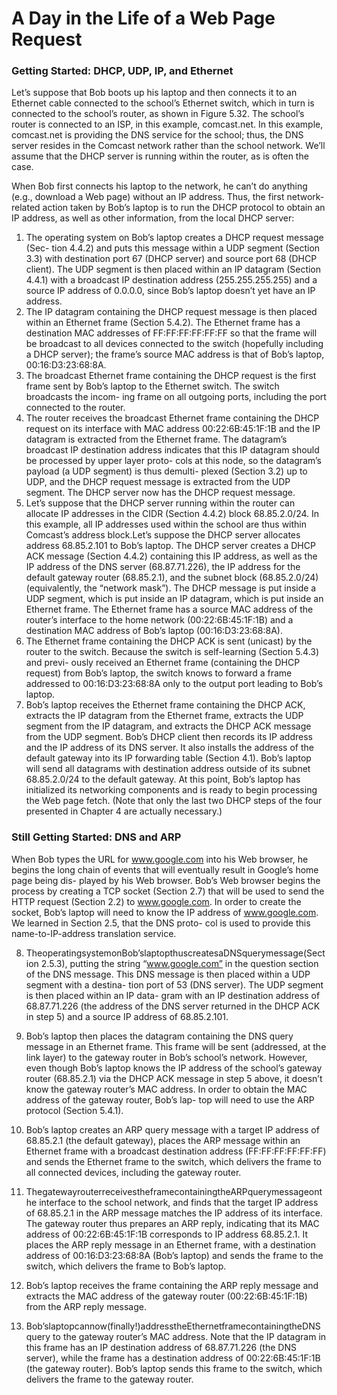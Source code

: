 # A Day in the Life of a Web Page Request### Getting Started: DHCP, UDP, IP, and EthernetLet’s suppose that Bob boots up his laptop and then connects it to an Ethernet cable connected to the school’s Ethernet switch, which in turn is connected to the school’s router, as shown in Figure 5.32. The school’s router is connected to an ISP, in this example, comcast.net. In this example, comcast.net is providing the DNS service for the school; thus, the DNS server resides in the Comcast network rather than the school network. We’ll assume that the DHCP server is running within the router, as is often the case.When Bob first connects his laptop to the network, he can’t do anything (e.g., download a Web page) without an IP address. Thus, the first network-related action taken by Bob’s laptop is to run the DHCP protocol to obtain an IP address, as well as other information, from the local DHCP server:1. The operating system on Bob’s laptop creates a DHCP request message (Sec- tion 4.4.2) and puts this message within a UDP segment (Section 3.3) with destination port 67 (DHCP server) and source port 68 (DHCP client). The UDP segment is then placed within an IP datagram (Section 4.4.1) with a broadcast IP destination address (255.255.255.255) and a source IP address of 0.0.0.0,since Bob’s laptop doesn’t yet have an IP address.2. The IP datagram containing the DHCP request message is then placed withinan Ethernet frame (Section 5.4.2). The Ethernet frame has a destination MAC addresses of FF:FF:FF:FF:FF:FF so that the frame will be broadcast to all devices connected to the switch (hopefully including a DHCP server); the frame’s source MAC address is that of Bob’s laptop, 00:16:D3:23:68:8A.3. The broadcast Ethernet frame containing the DHCP request is the first frame sent by Bob’s laptop to the Ethernet switch. The switch broadcasts the incom- ing frame on all outgoing ports, including the port connected to the router.4. The router receives the broadcast Ethernet frame containing the DHCP request on its interface with MAC address 00:22:6B:45:1F:1B and the IP datagram is extracted from the Ethernet frame. The datagram’s broadcast IP destination address indicates that this IP datagram should be processed by upper layer proto- cols at this node, so the datagram’s payload (a UDP segment) is thus demulti- plexed (Section 3.2) up to UDP, and the DHCP request message is extracted from the UDP segment. The DHCP server now has the DHCP request message.5. Let’s suppose that the DHCP server running within the router can allocate IP addresses in the CIDR (Section 4.4.2) block 68.85.2.0/24. In this example, all IP addresses used within the school are thus within Comcast’s address block.Let’s suppose the DHCP server allocates address 68.85.2.101 to Bob’s laptop. The DHCP server creates a DHCP ACK message (Section 4.4.2) containing this IP address, as well as the IP address of the DNS server (68.87.71.226), the IP address for the default gateway router (68.85.2.1), and the subnet block (68.85.2.0/24) (equivalently, the “network mask”). The DHCP message is put inside a UDP segment, which is put inside an IP datagram, which is put inside an Ethernet frame. The Ethernet frame has a source MAC address of the router’s interface to the home network (00:22:6B:45:1F:1B) and a destination MAC address of Bob’s laptop (00:16:D3:23:68:8A).6. The Ethernet frame containing the DHCP ACK is sent (unicast) by the router to the switch. Because the switch is self-learning (Section 5.4.3) and previ- ously received an Ethernet frame (containing the DHCP request) from Bob’s laptop, the switch knows to forward a frame addressed to 00:16:D3:23:68:8A only to the output port leading to Bob’s laptop.7. Bob’s laptop receives the Ethernet frame containing the DHCP ACK, extracts the IP datagram from the Ethernet frame, extracts the UDP segment from the IP datagram, and extracts the DHCP ACK message from the UDP segment. Bob’s DHCP client then records its IP address and the IP address of its DNS server. It also installs the address of the default gateway into its IP forwarding table (Section 4.1). Bob’s laptop will send all datagrams with destination address outside of its subnet 68.85.2.0/24 to the default gateway. At this point, Bob’s laptop has initialized its networking components and is ready to begin processing the Web page fetch. (Note that only the last two DHCP steps of the four presented in Chapter 4 are actually necessary.)### Still Getting Started: DNS and ARPWhen Bob types the URL for www.google.com into his Web browser, he begins the long chain of events that will eventually result in Google’s home page being dis- played by his Web browser. Bob’s Web browser begins the process by creating a TCP socket (Section 2.7) that will be used to send the HTTP request (Section 2.2) to www.google.com. In order to create the socket, Bob’s laptop will need to know the IP address of www.google.com. We learned in Section 2.5, that the DNS proto- col is used to provide this name-to-IP-address translation service.8. TheoperatingsystemonBob’slaptopthuscreatesaDNSquerymessage(Section 2.5.3), putting the string “www.google.com” in the question section of the DNS message. This DNS message is then placed within a UDP segment with a destina- tion port of 53 (DNS server). The UDP segment is then placed within an IP data- gram with an IP destination address of 68.87.71.226 (the address of the DNS server returned in the DHCP ACK in step 5) and a source IP address of 68.85.2.101.9. Bob’s laptop then places the datagram containing the DNS query message in an Ethernet frame. This frame will be sent (addressed, at the link layer) to the gateway router in Bob’s school’s network. However, even though Bob’s laptop knows the IP address of the school’s gateway router (68.85.2.1) via the DHCP ACK message in step 5 above, it doesn’t know the gateway router’s MAC address. In order to obtain the MAC address of the gateway router, Bob’s lap- top will need to use the ARP protocol (Section 5.4.1).10. Bob’s laptop creates an ARP query message with a target IP address of 68.85.2.1 (the default gateway), places the ARP message within an Ethernet frame with a broadcast destination address (FF:FF:FF:FF:FF:FF) and sends the Ethernet frame to the switch, which delivers the frame to all connected devices, including the gateway router.11. ThegatewayrouterreceivestheframecontainingtheARPquerymessageonthe interface to the school network, and finds that the target IP address of 68.85.2.1 in the ARP message matches the IP address of its interface. The gateway router thus prepares an ARP reply, indicating that its MAC address of 00:22:6B:45:1F:1B corresponds to IP address 68.85.2.1. It places the ARP reply message in an Ethernet frame, with a destination address of 00:16:D3:23:68:8A (Bob’s laptop) and sends the frame to the switch, which delivers the frame to Bob’s laptop.12. Bob’s laptop receives the frame containing the ARP reply message and extracts the MAC address of the gateway router (00:22:6B:45:1F:1B) from the ARP reply message.13. Bob’slaptopcannow(finally!)addresstheEthernetframecontainingtheDNS query to the gateway router’s MAC address. Note that the IP datagram in this frame has an IP destination address of 68.87.71.226 (the DNS server), while the frame has a destination address of 00:22:6B:45:1F:1B (the gateway router). Bob’s laptop sends this frame to the switch, which delivers the frame to the gateway router.